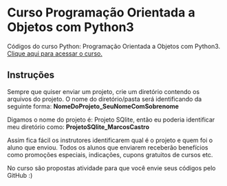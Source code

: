 # Curso Programação Orientada a Objetos com Python3
Códigos do curso Python: Programação Orientada a Objetos com Python3.
[Clique aqui para acessar o curso.](http://bit.ly/CursoPOOPython)

<h2>Instruções</h2>

Sempre que quiser enviar um projeto, crie um diretório contendo os arquivos do projeto. O nome do diretório/pasta será identificando da seguinte forma: <b>NomeDoProjeto_SeuNomeComSobrenome</b>

Digamos o nome do projeto é: Projeto SQlite, então eu poderia identificar meu diretório como: <b>ProjetoSQlite_MarcosCastro</b>

Assim fica fácil os instrutores identificarem qual é o projeto e quem foi o aluno que enviou. Todos os alunos que enviarem receberão benefícios como promoções especiais, indicações, cupons gratuitos de cursos etc.

No curso são propostas atividade para que você envie seus códigos pelo GitHub :)
